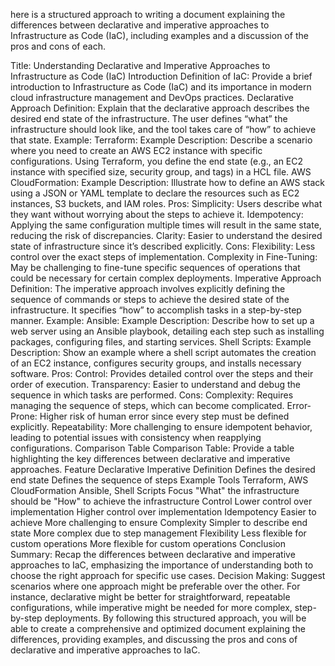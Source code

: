 here is a structured approach to writing a document explaining the differences between declarative and imperative approaches to Infrastructure as Code (IaC), including examples and a discussion of the pros and cons of each.

Title: Understanding Declarative and Imperative Approaches to Infrastructure as Code (IaC)
Introduction
Definition of IaC: Provide a brief introduction to Infrastructure as Code (IaC) and its importance in modern cloud infrastructure management and DevOps practices.
Declarative Approach
Definition: Explain that the declarative approach describes the desired end state of the infrastructure. The user defines “what” the infrastructure should look like, and the tool takes care of “how” to achieve that state.
Example:
Terraform:
Example Description: Describe a scenario where you need to create an AWS EC2 instance with specific configurations. Using Terraform, you define the end state (e.g., an EC2 instance with specified size, security group, and tags) in a HCL file.
AWS CloudFormation:
Example Description: Illustrate how to define an AWS stack using a JSON or YAML template to declare the resources such as EC2 instances, S3 buckets, and IAM roles.
Pros:
Simplicity: Users describe what they want without worrying about the steps to achieve it.
Idempotency: Applying the same configuration multiple times will result in the same state, reducing the risk of discrepancies.
Clarity: Easier to understand the desired state of infrastructure since it’s described explicitly.
Cons:
Flexibility: Less control over the exact steps of implementation.
Complexity in Fine-Tuning: May be challenging to fine-tune specific sequences of operations that could be necessary for certain complex deployments.
Imperative Approach
Definition: The imperative approach involves explicitly defining the sequence of commands or steps to achieve the desired state of the infrastructure. It specifies “how” to accomplish tasks in a step-by-step manner.
Example:
Ansible:
Example Description: Describe how to set up a web server using an Ansible playbook, detailing each step such as installing packages, configuring files, and starting services.
Shell Scripts:
Example Description: Show an example where a shell script automates the creation of an EC2 instance, configures security groups, and installs necessary software.
Pros:
Control: Provides detailed control over the steps and their order of execution.
Transparency: Easier to understand and debug the sequence in which tasks are performed.
Cons:
Complexity: Requires managing the sequence of steps, which can become complicated.
Error-Prone: Higher risk of human error since every step must be defined explicitly.
Repeatability: More challenging to ensure idempotent behavior, leading to potential issues with consistency when reapplying configurations.
Comparison Table
Comparison Table: Provide a table highlighting the key differences between declarative and imperative approaches.
Feature	Declarative	Imperative
Definition	Defines the desired end state	Defines the sequence of steps
Example Tools	Terraform, AWS CloudFormation	Ansible, Shell Scripts
Focus	"What" the infrastructure should be	"How" to achieve the infrastructure
Control	Lower control over implementation	Higher control over implementation
Idempotency	Easier to achieve	More challenging to ensure
Complexity	Simpler to describe end state	More complex due to step management
Flexibility	Less flexible for custom operations	More flexible for custom operations
Conclusion
Summary: Recap the differences between declarative and imperative approaches to IaC, emphasizing the importance of understanding both to choose the right approach for specific use cases.
Decision Making: Suggest scenarios where one approach might be preferable over the other. For instance, declarative might be better for straightforward, repeatable configurations, while imperative might be needed for more complex, step-by-step deployments.
By following this structured approach, you will be able to create a comprehensive and optimized document explaining the differences, providing examples, and discussing the pros and cons of declarative and imperative approaches to IaC.



